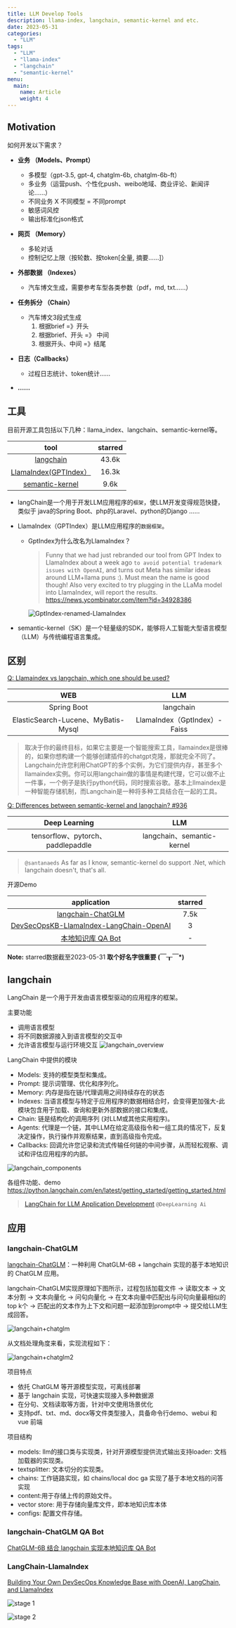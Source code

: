 ```yaml
---
title: LLM Develop Tools
description: llama-index, langchain, semantic-kernel and etc.
date: 2023-05-31
categories:
  - "LLM"
tags:
  - "LLM"
  - "llama-index"
  - "langchain"
  - "semantic-kernel"
menu:
  main:
    name: Article
    weight: 4
---
```


## Motivation

如何开发以下需求？

+ **业务 （Models、Prompt）**
  * 多模型（gpt-3.5, gpt-4, chatglm-6b, chatglm-6b-ft）
  * 多业务（运营push、个性化push、weibo地域、商业评论、新闻评论……）
  * 不同业务 X 不同模型 = 不同prompt
  * 敏感词风控
  * 输出标准化json格式

+ **网页 （Memory）**
  * 多轮对话
  * 控制记忆上限（按轮数、按token[全量, 摘要……]）

+ **外部数据 （Indexes）**
  * 汽车博文生成，需要参考车型各类参数（pdf，md, txt……）

+ **任务拆分 （Chain）**
  * 汽车博文3段式生成 
    1. 根据brief =》开头
    2. 根据brief、开头 =》 中间
    3. 根据开头、中间 =》结尾

+ **日志（Callbacks）**
  * 过程日志统计、token统计……

+ **……**


## 工具

目前开源工具包括以下几种：llama_index、langchain、semantic-kernel等。

<!--more-->

|    tool      | starred         |
|:-----------:| :------------:|
| [langchain](https://github.com/hwchase17/langchain) | 43.6k |
| [LlamaIndex(GPTIndex）](https://github.com/jerryjliu/llama_index) | 16.3k |
| [semantic-kernel](https://github.com/microsoft/semantic-kernel) | 9.6k |

+ langChain是一个用于开发LLM应用程序的`框架`，使LLM开发变得规范快捷，类似于 java的Spring Boot、php的Laravel、python的Django ……

+ LlamaIndex（GPTIndex）是LLM应用程序的`数据框架`。

  + GptIndex为什么改名为LlamaIndex？

    > Funny that we had just rebranded our tool from GPT Index to LlamaIndex about a week ago `to avoid potential trademark issues with OpenAI`, and turns out Meta has similar ideas around LLM+llama puns :). Must mean the name is good though! Also very excited to try plugging in the LLaMa model into LlamaIndex, will report the results. https://news.ycombinator.com/item?id=34928386

    ![GptIndex-renamed-LlamaIndex](/img/WechatIMG1439.png)

+ semantic-kernel（SK）是一个轻量级的SDK，能够将人工智能大型语言模型（LLM）与传统编程语言集成。

## 区别

[Q: Llamaindex vs langchain, which one should be used?](https://community.openai.com/t/llamaindex-vs-langchain-which-one-should-be-used/163139
)

|    WEB      | LLM         |
|:-----------:| :------------:|
| Spring Boot | langchain |
| ElasticSearch-Lucene、MyBatis-Mysql| LlamaIndex（GptIndex）-Faiss|

> 取决于你的最终目标，如果它主要是一个智能搜索工具，llamaindex是很棒的，如果你想构建一个能够创建插件的chatgpt克隆，那就完全不同了。Langchain允许您利用ChatGPT的多个实例，为它们提供内存，甚至多个llamaindex实例。你可以用langchain做的事情是构建代理，它可以做不止一件事，一个例子是执行python代码，同时搜索谷歌。基本上llmaindex是一种智能存储机制，而Langchain是一种将多种工具结合在一起的工具。

[Q: Differences between semantic-kernel and langchain? #936](https://github.com/microsoft/semantic-kernel/issues/936)

|    Deep Learning      | LLM         |
|:-----------:| :------------:|
| tensorflow、pytorch、paddlepaddle | langchain、semantic-kernel|


> `@santanaeds` As far as I know, semantic-kernel do support .Net, which langchain doesn't, that's all.


开源Demo

|    application     | starred         |
|:-----------:| :------------:|
|[langchain-ChatGLM](https://github.com/imClumsyPanda/langchain-ChatGLM) | 7.5k |
|[DevSecOpsKB-LlamaIndex-LangChain-OpenAI](https://github.com/wenqiglantz/DevSecOpsKB-LlamaIndex-LangChain-OpenAI) | 3 |
|[本地知识库 QA Bot](https://www.heywhale.com/mw/project/643977aa446c45f4592a1e59) | - |


**Note:** starred数据截至2023-05-31 **取个好名字很重要 (￣┰￣\*)**


## langchain

LangChain 是一个用于开发由语言模型驱动的应用程序的框架。

主要功能
+ 调用语言模型
+ 将不同数据源接入到语言模型的交互中
+ 允许语言模型与运行环境交互
![langchain_overview](/img/WX20230601-170727@2x.png)

LangChain 中提供的模块
* Models: 支持的模型类型和集成。
* Prompt: 提示词管理、优化和序列化。
* Memory: 内存是指在链/代理调用之间持续存在的状态
* Indexes: 当语言模型与特定于应用程序的数据相结合时，会变得更加强大-此模块包含用于加载、查询和更新外部数据的接口和集成。
* Chain: 链是结构化的调用序列 (对LLM或其他实用程序)。
* Agents: 代理是一个链，其中LLM在给定高级指令和一组工具的情况下，反复决定操作，执行操作并观察结果，直到高级指令完成。
* Callbacks: 回调允许您记录和流式传输任何链的中间步骤，从而轻松观察、调试和评估应用程序的内部。

![langchain_components](/img/WX20230601-170411@2x.png)

各组件功能、demo https://python.langchain.com/en/latest/getting_started/getting_started.html

> [LangChain for LLM Application Development](https://learn.deeplearning.ai/langchain/lesson/1/introduction) `@DeepLearning Ai`



## 应用 

### langchain-ChatGLM

[langchain-ChatGLM](https://github.com/imClumsyPanda/langchain-ChatGLM/tree/master/content/samples)：一种利用 ChatGLM-6B + langchain 实现的基于本地知识的 ChatGLM 应用。


langchain-ChatGLM实现原理如下图所示，过程包括加载文件 -> 读取文本 -> 文本分割 -> 文本向量化 -> 问句向量化 -> 在文本向量中匹配出与问句向量最相似的top k个 -> 匹配出的文本作为上下文和问题一起添加到prompt中 -> 提交给LLM生成回答。

![langchain+chatglm](https://github.com/imClumsyPanda/langchain-ChatGLM/blob/master/img/langchain+chatglm.png?raw=true)

从文档处理角度来看，实现流程如下：

![langchain+chatglm2](https://github.com/imClumsyPanda/langchain-ChatGLM/blob/master/img/langchain+chatglm2.png?raw=true)

项目特点
* 依托 ChatGLM 等开源模型实现，可离线部署
* 基于 langchain 实现，可快速实现接入多种数据源
* 在分句、文档读取等方面，针对中文使用场景优化
* 支持pdf、txt、md、docx等文件类型接入，具备命令行demo、webui 和 vue 前端

项目结构
* models: llm的接口类与实现类，针对开源模型提供流式输出支持loader: 文档加载器的实现类。
* textsplitter: 文本切分的实现类。
* chains: 工作链路实现，如 chains/local doc ga 实现了基于本地文档的问答实现
* content:用于存储上传的原始文件。
* vector store: 用于存储向量库文件，即本地知识库本体
* configs: 配置文件存储。


### langchain-ChatGLM QA Bot

[ChatGLM-6B 结合 langchain 实现本地知识库 QA Bot](https://www.heywhale.com/mw/project/643977aa446c45f4592a1e59)


### LangChain-LlamaIndex

[Building Your Own DevSecOps Knowledge Base with OpenAI, LangChain, and LlamaIndex](https://betterprogramming.pub/building-your-own-devsecops-knowledge-base-with-openai-langchain-and-llamaindex-b28cda15abb7)


![stage 1](https://miro.medium.com/v2/resize:fit:1400/format:webp/1*7-3ejsbENu_qMF77PAzHCw.png)

![stage 2](https://miro.medium.com/v2/resize:fit:1400/format:webp/1*eWgA_U9RAFtm7IS0EmDecQ.png)
